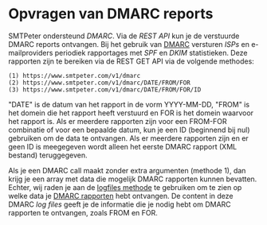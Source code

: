 # Opvragen van DMARC reports

SMTPeter ondersteund *DMARC*. Via de *REST API* kun je de verstuurde DMARC reports ontvangen. 
Bij het gebruik van [DMARC](dmarc-deployment) versturen *ISPs* en e-mailproviders periodiek rapportages met *SPF* en *DKIM* statistieken.
Deze rapporten zijn te bereiken via de REST GET API via de volgende methodes:

```text
(1) https://www.smtpeter.com/v1/dmarc
(2) https://www.smtpeter.com/v1/dmarc/DATE/FROM/FOR
(3) https://www.smtpeter.com/v1/dmarc/DATE/FROM/FOR/ID
```

"DATE" is de datum van het rapport in de vorm YYYY-MM-DD, "FROM" is het domein die het rapport heeft verstuurd en FOR is het domein waarvoor het rapport is. Als er meerdere rapporten zijn voor een FROM-FOR combinatie of voor een bepaalde datum, kun je een ID (beginnend bij nul) gebruiken om de data te ontvangen. Als er meerdere rapporten zijn en er geen ID is meegegeven wordt alleen het eerste DMARC rapport (XML bestand) teruggegeven.

Als je een DMARC call maakt zonder extra argumenten (methode 1), dan krijg je een array met data die mogelijk DMARC rapporten kunnen bevatten. Echter, wij raden je aan de [logfiles methode](rest-logfiles) te gebruiken om te zien op welke data je [DMARC rapporten](dmarc-deployment) hebt ontvangen. De content in deze DMARC *log files* geeft je de informatie die je nodig hebt om DMARC rapporten te ontvangen, zoals FROM en FOR.